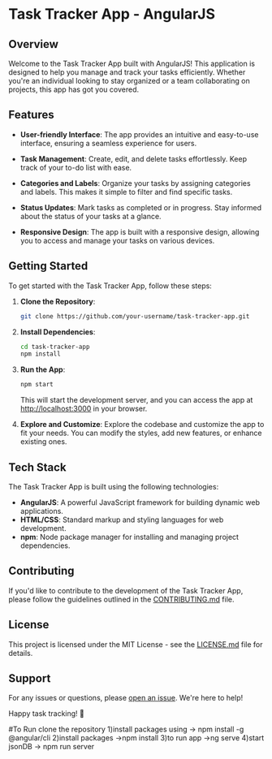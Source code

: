 # Task Tracker App - AngularJS

## Overview

Welcome to the Task Tracker App built with AngularJS! This application is designed to help you manage and track your tasks efficiently. Whether you're an individual looking to stay organized or a team collaborating on projects, this app has got you covered.

## Features

- **User-friendly Interface**: The app provides an intuitive and easy-to-use interface, ensuring a seamless experience for users.

- **Task Management**: Create, edit, and delete tasks effortlessly. Keep track of your to-do list with ease.

- **Categories and Labels**: Organize your tasks by assigning categories and labels. This makes it simple to filter and find specific tasks.

- **Status Updates**: Mark tasks as completed or in progress. Stay informed about the status of your tasks at a glance.

- **Responsive Design**: The app is built with a responsive design, allowing you to access and manage your tasks on various devices.

## Getting Started

To get started with the Task Tracker App, follow these steps:

1. **Clone the Repository**:
   ```bash
   git clone https://github.com/your-username/task-tracker-app.git
   ```

2. **Install Dependencies**:
   ```bash
   cd task-tracker-app
   npm install
   ```

3. **Run the App**:
   ```bash
   npm start
   ```

   This will start the development server, and you can access the app at [http://localhost:3000](http://localhost:3000) in your browser.

4. **Explore and Customize**:
   Explore the codebase and customize the app to fit your needs. You can modify the styles, add new features, or enhance existing ones.

## Tech Stack

The Task Tracker App is built using the following technologies:

- **AngularJS**: A powerful JavaScript framework for building dynamic web applications.
- **HTML/CSS**: Standard markup and styling languages for web development.
- **npm**: Node package manager for installing and managing project dependencies.

## Contributing

If you'd like to contribute to the development of the Task Tracker App, please follow the guidelines outlined in the [CONTRIBUTING.md](CONTRIBUTING.md) file.

## License

This project is licensed under the MIT License - see the [LICENSE.md](LICENSE.md) file for details.

## Support

For any issues or questions, please [open an issue](https://github.com/your-username/task-tracker-app/issues). We're here to help!

Happy task tracking! 🚀


#To Run
clone the repository
1)install packages using -> npm install -g @angular/cli
2)install packages ->npm install
3)to run app ->ng serve
4)start jsonDB -> npm run server
